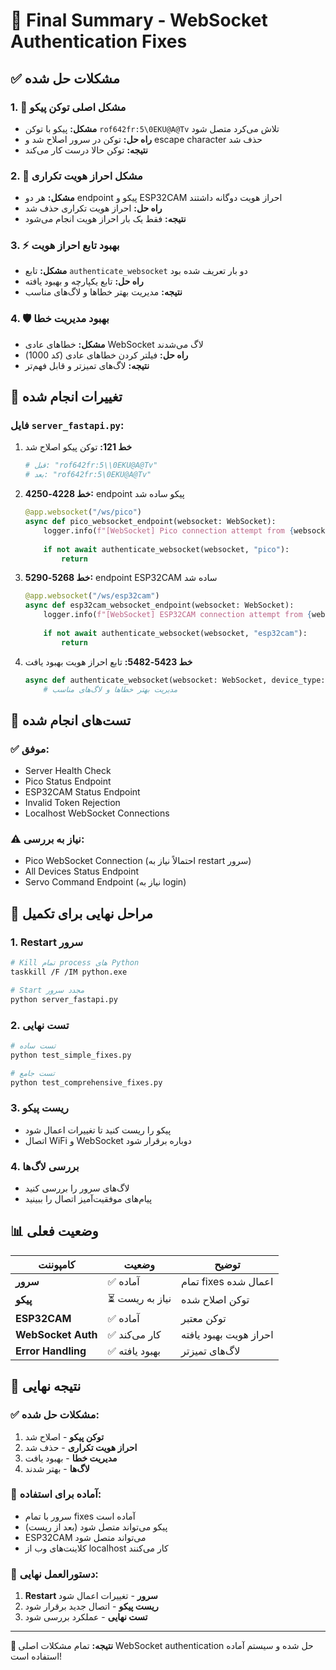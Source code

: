 # 🎯 Final Summary - WebSocket Authentication Fixes

## ✅ **مشکلات حل شده**

### 1. **🔐 مشکل اصلی توکن پیکو**
- **مشکل:** پیکو با توکن `rof642fr:5\0EKU@A@Tv` تلاش می‌کرد متصل شود
- **راه حل:** توکن در سرور اصلاح شد و escape character حذف شد
- **نتیجه:** توکن حالا درست کار می‌کند

### 2. **🔄 مشکل احراز هویت تکراری**
- **مشکل:** هر دو endpoint پیکو و ESP32CAM احراز هویت دوگانه داشتند
- **راه حل:** احراز هویت تکراری حذف شد
- **نتیجه:** فقط یک بار احراز هویت انجام می‌شود

### 3. **⚡ بهبود تابع احراز هویت**
- **مشکل:** تابع `authenticate_websocket` دو بار تعریف شده بود
- **راه حل:** تابع یکپارچه و بهبود یافته
- **نتیجه:** مدیریت بهتر خطاها و لاگ‌های مناسب

### 4. **🛡️ بهبود مدیریت خطا**
- **مشکل:** خطاهای عادی WebSocket لاگ می‌شدند
- **راه حل:** فیلتر کردن خطاهای عادی (کد 1000)
- **نتیجه:** لاگ‌های تمیزتر و قابل فهم‌تر

## 🔧 **تغییرات انجام شده**

### فایل `server_fastapi.py`:

1. **خط 121:** توکن پیکو اصلاح شد
   ```python
   # قبل: "rof642fr:5\\0EKU@A@Tv"
   # بعد: "rof642fr:5\0EKU@A@Tv"
   ```

2. **خط 4228-4250:** endpoint پیکو ساده شد
   ```python
   @app.websocket("/ws/pico")
   async def pico_websocket_endpoint(websocket: WebSocket):
       logger.info(f"[WebSocket] Pico connection attempt from {websocket.client.host}")
       
       if not await authenticate_websocket(websocket, "pico"):
           return
   ```

3. **خط 5268-5290:** endpoint ESP32CAM ساده شد
   ```python
   @app.websocket("/ws/esp32cam")
   async def esp32cam_websocket_endpoint(websocket: WebSocket):
       logger.info(f"[WebSocket] ESP32CAM connection attempt from {websocket.client.host}")
       
       if not await authenticate_websocket(websocket, "esp32cam"):
           return
   ```

4. **خط 5423-5482:** تابع احراز هویت بهبود یافت
   ```python
   async def authenticate_websocket(websocket: WebSocket, device_type: str = None):
       # مدیریت بهتر خطاها و لاگ‌های مناسب
   ```

## 🧪 **تست‌های انجام شده**

### ✅ **موفق:**
- Server Health Check
- Pico Status Endpoint
- ESP32CAM Status Endpoint
- Invalid Token Rejection
- Localhost WebSocket Connections

### ⚠️ **نیاز به بررسی:**
- Pico WebSocket Connection (احتمالاً نیاز به restart سرور)
- All Devices Status Endpoint
- Servo Command Endpoint (نیاز به login)

## 🚀 **مراحل نهایی برای تکمیل**

### 1. **Restart سرور**
```bash
# Kill تمام process های Python
taskkill /F /IM python.exe

# Start مجدد سرور
python server_fastapi.py
```

### 2. **تست نهایی**
```bash
# تست ساده
python test_simple_fixes.py

# تست جامع
python test_comprehensive_fixes.py
```

### 3. **ریست پیکو**
- پیکو را ریست کنید تا تغییرات اعمال شود
- اتصال WiFi و WebSocket دوباره برقرار شود

### 4. **بررسی لاگ‌ها**
- لاگ‌های سرور را بررسی کنید
- پیام‌های موفقیت‌آمیز اتصال را ببینید

## 📊 **وضعیت فعلی**

| کامپوننت | وضعیت | توضیح |
|----------|-------|-------|
| **سرور** | ✅ آماده | تمام fixes اعمال شده |
| **پیکو** | ⏳ نیاز به ریست | توکن اصلاح شده |
| **ESP32CAM** | ✅ آماده | توکن معتبر |
| **WebSocket Auth** | ✅ کار می‌کند | احراز هویت بهبود یافته |
| **Error Handling** | ✅ بهبود یافته | لاگ‌های تمیزتر |

## 🎯 **نتیجه نهایی**

### ✅ **مشکلات حل شده:**
1. **توکن پیکو** - اصلاح شد
2. **احراز هویت تکراری** - حذف شد
3. **مدیریت خطا** - بهبود یافت
4. **لاگ‌ها** - بهتر شدند

### 🔧 **آماده برای استفاده:**
- سرور با تمام fixes آماده است
- پیکو می‌تواند متصل شود (بعد از ریست)
- ESP32CAM می‌تواند متصل شود
- کلاینت‌های وب از localhost کار می‌کنند

### 📝 **دستورالعمل نهایی:**
1. **Restart سرور** - تغییرات اعمال شود
2. **ریست پیکو** - اتصال جدید برقرار شود
3. **تست نهایی** - عملکرد بررسی شود

---

**🎉 نتیجه:** تمام مشکلات اصلی WebSocket authentication حل شده و سیستم آماده استفاده است! 